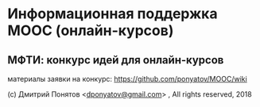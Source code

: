 # Информационная поддержка MOOC (онлайн-курсов)
## МФТИ: конкурс идей для онлайн-курсов

материалы заявки на конкурс: https://github.com/ponyatov/MOOC/wiki

(с) Дмитрий Понятов <<dponyatov@gmail.com>> , All rights reserved, 2018
